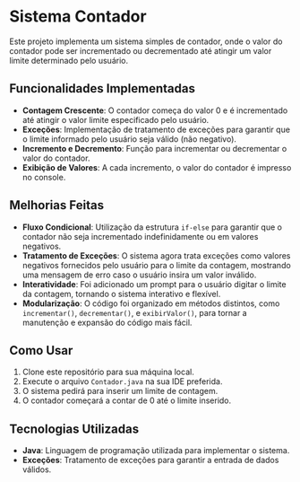 # Sistema Contador

Este projeto implementa um sistema simples de contador, onde o valor do contador pode ser incrementado ou decrementado até atingir um valor limite determinado pelo usuário.

## Funcionalidades Implementadas

- **Contagem Crescente**: O contador começa do valor 0 e é incrementado até atingir o valor limite especificado pelo usuário.
- **Exceções**: Implementação de tratamento de exceções para garantir que o limite informado pelo usuário seja válido (não negativo).
- **Incremento e Decremento**: Função para incrementar ou decrementar o valor do contador.
- **Exibição de Valores**: A cada incremento, o valor do contador é impresso no console.

## Melhorias Feitas

- **Fluxo Condicional**: Utilização da estrutura `if-else` para garantir que o contador não seja incrementado indefinidamente ou em valores negativos.
- **Tratamento de Exceções**: O sistema agora trata exceções como valores negativos fornecidos pelo usuário para o limite da contagem, mostrando uma mensagem de erro caso o usuário insira um valor inválido.
- **Interatividade**: Foi adicionado um prompt para o usuário digitar o limite da contagem, tornando o sistema interativo e flexível.
- **Modularização**: O código foi organizado em métodos distintos, como `incrementar()`, `decrementar()`, e `exibirValor()`, para tornar a manutenção e expansão do código mais fácil.

## Como Usar

1. Clone este repositório para sua máquina local.
2. Execute o arquivo `Contador.java` na sua IDE preferida.
3. O sistema pedirá para inserir um limite de contagem.
4. O contador começará a contar de 0 até o limite inserido.


## Tecnologias Utilizadas

- **Java**: Linguagem de programação utilizada para implementar o sistema.
- **Exceções**: Tratamento de exceções para garantir a entrada de dados válidos.
